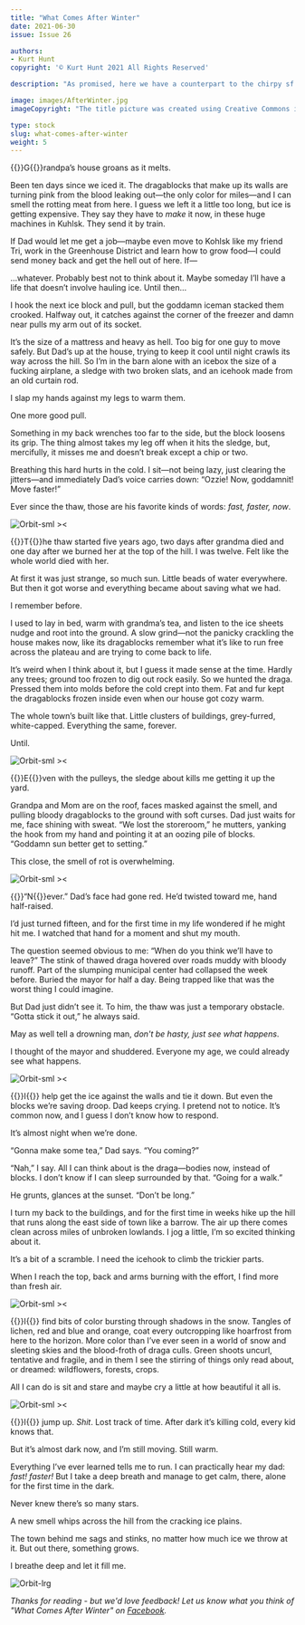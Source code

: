 ```yaml
---
title: "What Comes After Winter"
date: 2021-06-30
issue: Issue 26

authors:
- Kurt Hunt
copyright: '© Kurt Hunt 2021 All Rights Reserved'

description: "As promised, here we have a counterpart to the chirpy sf puh-pocalypse of 'Freewheeling'. Via another hard-working protagonist, Kurt Hunt's flash fantasy glimpses a moment of cultural and environmental transition that threatens to overturn an entire way of life. An ecological reckoning now seems an inevitable part of all our futures; maybe the extremes the real world will experience are not the same as these, but one way or another they will have to be accepted. Can we too find some positives in what lies ahead?"

image: images/AfterWinter.jpg
imageCopyright: "The title picture was created using Creative Commons images - many thanks to the following creators: [Curioso Photography](https://www.pexels.com/photo/scenic-view-of-snowy-mountainous-terrain-288097/), [Bessi](https://pixabay.com/photos/flower-white-beautiful-beauty-729513/), and [JillWellington](https://pixabay.com/photos/snowflakes-snow-bokeh-winter-1236247/)."

type: stock
slug: what-comes-after-winter
weight: 5
---
```


{{<glyph>}}G{{</glyph>}}randpa’s house groans as it melts.

Been ten days since we iced it. The dragablocks that make up its walls are turning pink from the blood leaking out—the only color for miles—and I can smell the rotting meat from here. I guess we left it a little too long, but ice is getting expensive. They say they have to *make* it now, in these huge machines in Kuhlsk. They send it by train.

If Dad would let me get a job—maybe even move to Kohlsk like my friend Tri, work in the Greenhouse District and learn how to grow food—I could send money back and get the hell out of here. If—

…whatever. Probably best not to think about it. Maybe someday I’ll have a life that doesn’t involve hauling ice. Until then…

I hook the next ice block and pull, but the goddamn iceman stacked them crooked. Halfway out, it catches against the corner of the freezer and damn near pulls my arm out of its socket.

It’s the size of a mattress and heavy as hell. Too big for one guy to move safely. But Dad’s up at the house, trying to keep it cool until night crawls its way across the hill. So I’m in the barn alone with an icebox the size of a fucking airplane, a sledge with two broken slats, and an icehook made from an old curtain rod.

I slap my hands against my legs to warm them.

One more good pull.

Something in my back wrenches too far to the side, but the block loosens its grip. The thing almost takes my leg off when it hits the sledge, but, mercifully, it misses me and doesn’t break except a chip or two.

Breathing this hard hurts in the cold. I sit—not being lazy, just clearing the jitters—and immediately Dad’s voice carries down: “Ozzie! Now, goddamnit! Move faster!”

Ever since the thaw, those are his favorite kinds of words: *fast, faster, now*.

![Orbit-sml ><](images/Orbit.svg)

{{<glyph>}}T{{</glyph>}}he thaw started five years ago, two days after grandma died and one day after we burned her at the top of the hill. I was twelve. Felt like the whole world died with her.

At first it was just strange, so much sun. Little beads of water everywhere. But then it got worse and everything became about saving what we had.

I remember before.

I used to lay in bed, warm with grandma’s tea, and listen to the ice sheets nudge and root into the ground. A slow grind—not the panicky crackling the house makes now, like its dragablocks remember what it’s like to run free across the plateau and are trying to come back to life.

It’s weird when I think about it, but I guess it made sense at the time. Hardly any trees; ground too frozen to dig out rock easily. So we hunted the draga. Pressed them into molds before the cold crept into them. Fat and fur kept the dragablocks frozen inside even when our house got cozy warm.

The whole town’s built like that. Little clusters of buildings, grey-furred, white-capped. Everything the same, forever.

Until.

![Orbit-sml ><](images/Orbit.svg)

{{<glyph>}}E{{</glyph>}}ven with the pulleys, the sledge about kills me getting it up the yard.

Grandpa and Mom are on the roof, faces masked against the smell, and pulling bloody dragablocks to the ground with soft curses. Dad just waits for me, face shining with sweat. “We lost the storeroom,” he mutters, yanking the hook from my hand and pointing it at an oozing pile of blocks. “Goddamn sun better get to setting.”

This close, the smell of rot is overwhelming.

![Orbit-sml ><](images/Orbit.svg)

{{<glyph>}}“N{{</glyph>}}ever.” Dad’s face had gone red. He’d twisted toward me, hand half-raised.

I’d just turned fifteen, and for the first time in my life wondered if he might hit me. I watched that hand for a moment and shut my mouth.

The question seemed obvious to me: “When do you think we’ll have to leave?” The stink of thawed draga hovered over roads muddy with bloody runoff. Part of the slumping municipal center had collapsed the week before. Buried the mayor for half a day. Being trapped like that was the worst thing I could imagine.

But Dad just didn’t see it. To him, the thaw was just a temporary obstacle. “Gotta stick it out,” he always said.

May as well tell a drowning man, *don't be hasty, just see what happens*.

I thought of the mayor and shuddered. Everyone my age, we could already see what happens.

![Orbit-sml ><](images/Orbit.svg)

{{<glyph>}}I{{</glyph>}} help get the ice against the walls and tie it down. But even the blocks we’re saving droop. Dad keeps crying. I pretend not to notice. It’s common now, and I guess I don’t know how to respond.

It’s almost night when we’re done.

“Gonna make some tea,” Dad says. “You coming?”

“Nah,” I say. All I can think about is the draga—bodies now, instead of blocks. I don’t know if I can sleep surrounded by that. “Going for a walk.”

He grunts, glances at the sunset. “Don’t be long.”

I turn my back to the buildings, and for the first time in weeks hike up the hill that runs along the east side of town like a barrow. The air up there comes clean across miles of unbroken lowlands. I jog a little, I’m so excited thinking about it.

It’s a bit of a scramble. I need the icehook to climb the trickier parts.

When I reach the top, back and arms burning with the effort, I find more than fresh air.

![Orbit-sml ><](images/Orbit.svg)

{{<glyph>}}I{{</glyph>}} find bits of color bursting through shadows in the snow. Tangles of lichen, red and blue and orange, coat every outcropping like hoarfrost from here to the horizon. More color than I’ve ever seen in a world of snow and sleeting skies and the blood-froth of draga culls. Green shoots uncurl, tentative and fragile, and in them I see the stirring of things only read about, or dreamed: wildflowers, forests, crops. 

All I can do is sit and stare and maybe cry a little at how beautiful it all is.

![Orbit-sml ><](images/Orbit.svg)

{{<glyph>}}I{{</glyph>}} jump up. *Shit*. Lost track of time. After dark it’s killing cold, every kid knows that.

But it’s almost dark now, and I’m still moving. Still warm.

Everything I’ve ever learned tells me to run. I can practically hear my dad: *fast! faster!* But I take a deep breath and manage to get calm, there, alone for the first time in the dark.

Never knew there’s so many stars.

A new smell whips across the hill from the cracking ice plains.

The town behind me sags and stinks, no matter how much ice we throw at it. But out there, something grows. 

I breathe deep and let it fill me.

![Orbit-lrg](images/Orbit.svg)

*Thanks for reading - but we'd love feedback! Let us know what you think of "What Comes After Winter" on [Facebook](https://www.facebook.com/MythaxisMagazine/posts/278304017423931).*

